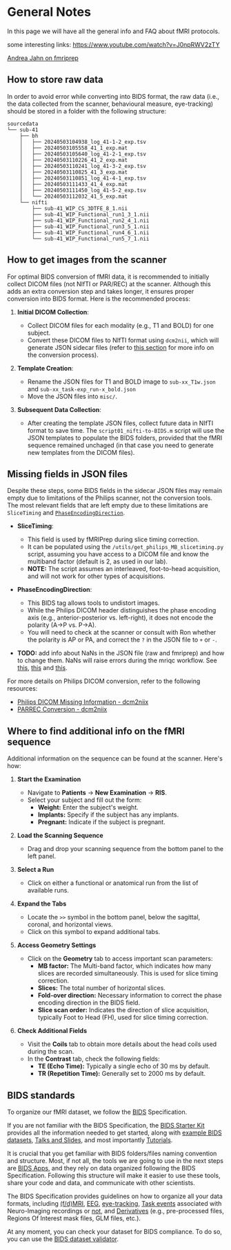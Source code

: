 # General Notes

In this page we will have all the general info and FAQ about fMRI protocols.

some interesting links: https://www.youtube.com/watch?v=J0npRWV2zTY  

[Andrea Jahn on fmriprep](https://www.youtube.com/@AndrewJahn)

## How to store raw data

In order to avoid error while converting into BIDS format, the raw data (i.e., the data collected from the scanner, behavioural measure, eye-tracking) should be stored in a folder with the following structure:

```
sourcedata
└── sub-41
	├── bh
	│   ├── 20240503104938_log_41-1-2_exp.tsv
	│   ├── 20240503105558_41_1_exp.mat
	│   ├── 20240503105640_log_41-2-1_exp.tsv
	│   ├── 20240503110226_41_2_exp.mat
	│   ├── 20240503110241_log_41-3-2_exp.tsv
	│   ├── 20240503110825_41_3_exp.mat
	│   ├── 20240503110851_log_41-4-1_exp.tsv
	│   ├── 20240503111433_41_4_exp.mat
	│   ├── 20240503111450_log_41-5-2_exp.tsv
	│   └── 20240503112032_41_5_exp.mat
	└── nifti
	    ├── sub-41_WIP_CS_3DTFE_8_1.nii
	    ├── sub-41_WIP_Functional_run1_3_1.nii
	    ├── sub-41_WIP_Functional_run2_4_1.nii
	    ├── sub-41_WIP_Functional_run3_5_1.nii
	    ├── sub-41_WIP_Functional_run4_6_1.nii
	    └── sub-41_WIP_Functional_run5_7_1.nii
```

## How to get images from the scanner

For optimal BIDS conversion of fMRI data, it is recommended to initially collect DICOM files (not NIfTI or PAR/REC) at the scanner. Although this adds an extra conversion step and takes longer, it ensures proper conversion into BIDS format. Here is the recommended process:

1. **Initial DICOM Collection**:
    - Collect DICOM files for each modality (e.g., T1 and BOLD) for one subject.
    - Convert these DICOM files to NIfTI format using `dcm2nii`, which will generate JSON sidecar files (refer to [this section](analysis/fmri-andrea-workflow.md#behavioral-data-to-bids) for more info on the conversion process).

2. **Template Creation**:
    - Rename the JSON files for T1 and BOLD image to `sub-xx_T1w.json` and `sub-xx_task-exp_run-x_bold.json`
    - Move the JSON files into `misc/`.

3. **Subsequent Data Collection**:
    - After creating the template JSON files, collect future data in NIfTI format to save time. The `script01_nifti-to-BIDS.m` script will use the JSON templates to populate the BIDS folders, provided that the fMRI sequence remained unchaged (in that case you need to generate new templates from the DICOM files).

## Missing fields in JSON files

Despite these steps, some BIDS fields in the sidecar JSON files may remain empty due to limitations of the Philips scanner, not the conversion tools. The most relevant fields that are left empty due to these limitations are `SliceTiming` and [`PhaseEncodingDirection`](https://github.com/xiangruili/dicm2nii/issues/49).

- **SliceTiming**:
    - This field is used by fMRIPrep during slice timing correction.
    - It can be populated using the `/utils/get_philips_MB_slicetiming.py` script, assuming you have access to a DICOM file and know the multiband factor (default is 2, as used in our lab).
    - **NOTE:** The script assumes an interleaved, foot-to-head acquisition, and will not work for other types of acquisitions.

- **PhaseEncodingDirection**:
    - This BIDS tag allows tools to undistort images.
    - While the Philips DICOM header distinguishes the phase encoding axis (e.g., anterior-posterior vs. left-right), it does not encode the polarity (A->P vs. P->A).
    - You will need to check at the scanner or consult with Ron whether the polarity is AP or PA, and correct the `?` in the JSON file to `+` or `-`.
 
- **TODO:** add info about NaNs in the JSON file (raw and fmriprep) and how to change them. NaNs will raise errors during the mriqc workflow. See [this](https://groups.google.com/g/mriqc-users/c/0v170KRJoKk), [this](https://github.com/nipreps/mriqc/issues/1089) and [this](https://neurostars.org/t/node-error-on-mriqc-wf-dwimriqc-computeiqms-datasink/29188). 

For more details on Philips DICOM conversion, refer to the following resources:

- [Philips DICOM Missing Information - dcm2niix](https://github.com/rordenlab/dcm2niix/tree/master/Philips#missing-information)
- [PARREC Conversion - dcm2niix](https://github.com/rordenlab/dcm2niix/tree/master/PARREC)

## Where to find additional info on the fMRI sequence

Additional information on the sequence can be found at the scanner. Here's how:

1. **Start the Examination**
    - Navigate to **Patients** -> **New Examination** -> **RIS**.
    - Select your subject and fill out the form:
        - **Weight:** Enter the subject's weight.
        - **Implants:** Specify if the subject has any implants.
        - **Pregnant:** Indicate if the subject is pregnant.

2. **Load the Scanning Sequence**
    - Drag and drop your scanning sequence from the bottom panel to the left panel.

3. **Select a Run**
    - Click on either a functional or anatomical run from the list of available runs.

4. **Expand the Tabs**
    - Locate the `>>` symbol in the bottom panel, below the sagittal, coronal, and horizontal views.
    - Click on this symbol to expand additional tabs.

5. **Access Geometry Settings**
    - Click on the **Geometry** tab to access important scan parameters:
        - **MB factor:** The Multi-band factor, which indicates how many slices are recorded simultaneously. This is used for slice timing correction.
        - **Slices:** The total number of horizontal slices.
        - **Fold-over direction:** Necessary information to correct the phase encoding direction in the BIDS field.
        - **Slice scan order:** Indicates the direction of slice acquisition, typically Foot to Head (FH), used for slice timing correction.

6. **Check Additional Fields**
    - Visit the **Coils** tab to obtain more details about the head coils used during the scan.
    - In the **Contrast** tab, check the following fields:
        - **TE (Echo Time):** Typically a single echo of 30 ms by default.
        - **TR (Repetition Time):** Generally set to 2000 ms by default.
	
## BIDS standards

To organize our fMRI dataset, we follow the [BIDS](https://bids-specification.readthedocs.io/en/stable/introduction.html) Specification.

If you are not familiar with the BIDS Specification, the [BIDS Starter Kit](https://bids-standard.github.io/bids-starter-kit/index.html) provides all the information needed to get started, along with [example BIDS datasets](https://bids-standard.github.io/bids-starter-kit/dataset_examples.html), [Talks and Slides](https://bids-standard.github.io/bids-starter-kit/talks.html), and most importantly [Tutorials](https://bids-standard.github.io/bids-starter-kit/tutorials/tutorials.html).

It is crucial that you get familiar with BIDS folders/files naming convention and structure. Most, if not all, the tools we are going to use in the next steps are [BIDS Apps](https://bids-apps.neuroimaging.io/apps/), and they rely on data organized following the BIDS Specification. Following this structure will make it easier to use these tools, share your code and data, and communicate with other scientists.

The BIDS Specification provides guidelines on how to organize all your data formats, including [(f/d)MRI](https://bids-specification.readthedocs.io/en/stable/modality-specific-files/magnetic-resonance-imaging-data.html), [EEG](https://bids-specification.readthedocs.io/en/stable/modality-specific-files/electroencephalography.html), [eye-tracking](https://bids-specification.readthedocs.io/en/stable/modality-specific-files/physiological-and-other-continuous-recordings.html), [Task events](https://bids-specification.readthedocs.io/en/stable/modality-specific-files/task-events.html) associated with Neuro-Imaging recordings or [not](https://bids-specification.readthedocs.io/en/stable/modality-specific-files/behavioral-experiments.html), and [Derivatives](https://bids-specification.readthedocs.io/en/stable/derivatives/imaging.html) (e.g., pre-processed files, Regions Of Interest mask files, GLM files, etc.).

At any moment, you can check your dataset for BIDS compliance. To do so, you can use the [BIDS dataset validator](https://bids-standard.github.io/bids-validator/). 

